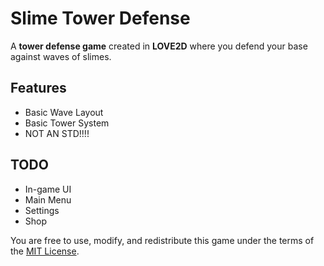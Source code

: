 # Slime Tower Defense
A **tower defense game** created in **LOVE2D** where you defend your base against waves of slimes.

## Features
- Basic Wave Layout
- Basic Tower System
- NOT AN STD!!!!

## TODO
- In-game UI
- Main Menu
- Settings
- Shop

You are free to use, modify, and redistribute this game under the terms of the [MIT License](https://opensource.org/licenses/MIT).
